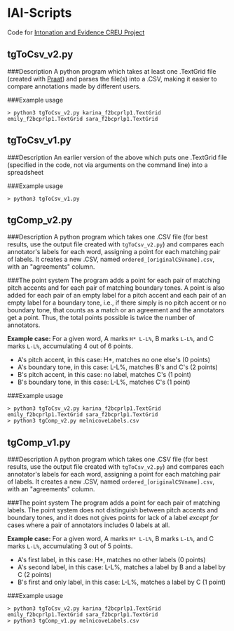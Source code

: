 # IAI-Scripts
Code for [Intonation and Evidence CREU Project](http://anita.simmons.edu/~creu/IntonationAndEvidence/index.html)

## tgToCsv_v2.py

###Description
A python program which takes at least one .TextGrid file (created with [Praat](http://www.fon.hum.uva.nl/praat/)) and parses the file(s) into a .CSV, making it easier to compare annotations made by different users.

###Example usage
```
> python3 tgToCsv_v2.py karina_f2bcprlp1.TextGrid emily_f2bcprlp1.TextGrid sara_f2bcprlp1.TextGrid
```

## tgToCsv_v1.py

###Description
An earlier version of the above which puts one .TextGrid file (specified in the code, not via arguments on the command line) into a spreadsheet

###Example usage
```
> python3 tgToCsv_v1.py
```

## tgComp_v2.py

###Description
A python program which takes one .CSV file (for best results, use the output file created with `tgToCsv_v2.py`) and compares each annotator's labels for each word, assigning a point for each matching pair of labels. It creates a new .CSV, named `ordered_[originalCSVname].csv`, with an "agreements" column.

###The point system
The program adds a point for each pair of matching pitch accents and for each pair of matching boundary tones. A point is also added for each pair of an empty label for a pitch accent and each pair of an empty label for a boundary tone, i.e., if there simply is no pitch accent or no boundary tone, that counts as a match or an agreement and the annotators get a point. Thus, the total points possible is twice the number of annotators.

**Example case:** For a given word, A marks `H* L-L%`, B marks `L-L%`, and C marks `L-L%`, accumulating 4 out of 6 points.

- A's pitch accent, in this case: H\*,  matches no one else's (0 points)
- A's boundary tone, in this case: L-L%, matches B's and C's (2 points)
- B's pitch accent, in this case: no label, matches C's (1 point)
- B's boundary tone, in this case: L-L%, matches C's (1 point)

###Example usage
```
> python3 tgToCsv_v2.py karina_f2bcprlp1.TextGrid emily_f2bcprlp1.TextGrid sara_f2bcprlp1.TextGrid
> python3 tgComp_v2.py melnicoveLabels.csv
```

## tgComp_v1.py

###Description
A python program which takes one .CSV file (for best results, use the output file created with `tgToCsv_v2.py`) and compares each annotator's labels for each word, assigning a point for each matching pair of labels. It creates a new .CSV, named `ordered_[originalCSVname].csv`, with an "agreements" column.

###The point system
The program adds a point for each pair of matching labels. The point system does not distinguish between pitch accents and boundary tones, and it does not gives points for lack of a label *except for* cases where a pair of annotators includes 0 labels at all.

**Example case:** For a given word, A marks `H* L-L%`, B marks `L-L%`, and C marks `L-L%`, accumulating 3 out of 5 points.

- A's first label, in this case: H\*,  matches no other labels (0 points)
- A's second label, in this case: L-L%, matches a label by B and a label by C (2 points)
- B's first and only label, in this case: L-L%, matches a label by C (1 point)

###Example usage
```
> python3 tgToCsv_v2.py karina_f2bcprlp1.TextGrid emily_f2bcprlp1.TextGrid sara_f2bcprlp1.TextGrid
> python3 tgComp_v1.py melnicoveLabels.csv
```
